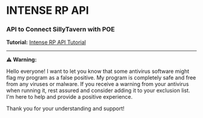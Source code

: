 # INTENSE RP API
### API to Connect SillyTavern with POE

**Tutorial:** [Intense RP API Tutorial](https://docs.google.com/presentation/d/1tp7T8GxWjt3EFIozbzdLfdIK6FP942iu76VCNJj_L7U/edit?usp=sharing)

---

**⚠️ Warning:**

Hello everyone! I want to let you know that some antivirus software might flag my program as a false positive. My program is completely safe and free from any viruses or malware. If you receive a warning from your antivirus when running it, rest assured and consider adding it to your exclusion list. I'm here to help and provide a positive experience.

Thank you for your understanding and support!
